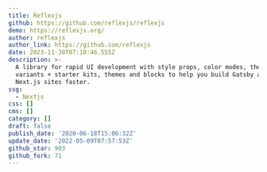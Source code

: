 ```yaml
---
title: Reflexjs
github: https://github.com/reflexjs/reflexjs
demo: https://reflexjs.org/
author: reflexjs
author_link: https://github.com/reflexjs
date: 2023-11-30T07:10:46.555Z
description: >-
  A library for rapid UI development with style props, color modes, themes and
  variants + starter kits, themes and blocks to help you build Gatsby and
  Next.js sites faster.
ssg:
  - Nextjs
css: []
cms: []
category: []
draft: false
publish_date: '2020-06-18T15:06:32Z'
update_date: '2022-05-09T07:57:53Z'
github_star: 903
github_fork: 71
---
```

